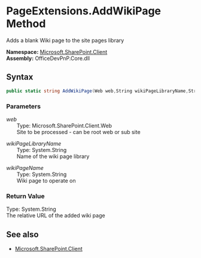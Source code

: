 # PageExtensions.AddWikiPage Method  
Adds a blank Wiki page to the site pages library  

**Namespace:** [Microsoft.SharePoint.Client](Microsoft.SharePoint.Client.md)  
**Assembly:** OfficeDevPnP.Core.dll  
## Syntax
```C#
public static string AddWikiPage(Web web,String wikiPageLibraryName,String wikiPageName)
```
### Parameters
*web*  
&emsp;&emsp;Type: Microsoft.SharePoint.Client.Web  
&emsp;&emsp;Site to be processed - can be root web or sub site  
  
*wikiPageLibraryName*  
&emsp;&emsp;Type: System.String  
&emsp;&emsp;Name of the wiki page library  
  
*wikiPageName*  
&emsp;&emsp;Type: System.String  
&emsp;&emsp;Wiki page to operate on  
  
### Return Value
Type: System.String  
The relative URL of the added wiki page

## See also
- [Microsoft.SharePoint.Client](Microsoft.SharePoint.Client.md)
